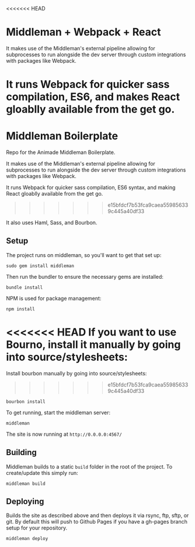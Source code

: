 <<<<<<< HEAD
# Middleman + Webpack + React

It makes use of the Middleman's external pipeline allowing for subprocesses to run alongside the dev server through custom integrations with packages like Webpack.

It runs Webpack for quicker sass compilation, ES6, and makes React gloablly available from the get go.
=======
# Middleman Boilerplate

Repo for the Animade Middleman Boilerplate.

It makes use of the Middleman's external pipeline allowing for subprocesses to run alongside the dev server through custom integrations with packages like Webpack.

It runs Webpack for quicker sass compilation, ES6 syntax, and making React gloablly available from the get go.
>>>>>>> e15bfdcf7b53fca9caea559856339c445a40df33

It also uses Haml, Sass, and Bourbon.


## Setup

The project runs on middleman, so you'll want to get that set up:

    sudo gem install middleman

Then run the bundler to ensure the necessary gems are installed:

    bundle install

NPM is used for package management:

    npm install


<<<<<<< HEAD
If you want to use Bourno, install it manually by going into source/stylesheets:
=======
Install bourbon manually by going into source/stylesheets:
>>>>>>> e15bfdcf7b53fca9caea559856339c445a40df33

    bourbon install
    
To get running, start the middleman server:
  
    middleman

The site is now running at `http://0.0.0.0:4567/`

## Building

Middleman builds to a static `build` folder in the root of the project. To create/update this simply run:

    middleman build

## Deploying

Builds the site as described above and then deploys it via rsync, ftp, sftp, or git. By default this will 
push to Github Pages if you have a gh-pages branch setup for your repository.

    middleman deploy